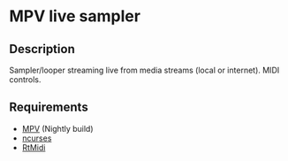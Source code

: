 # MPV live sampler
## Description
Sampler/looper streaming live from media streams (local or internet). MIDI
controls.
## Requirements
- [MPV](https://github.com/mpv-player/mpv) (Nightly build)
- [ncurses](https://invisible-island.net/ncurses/)
- [RtMidi](https://github.com/thestk/rtmidi)
